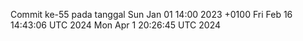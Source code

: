 Commit ke-55 pada tanggal Sun Jan 01 14:00 2023 +0100
Fri Feb 16 14:43:06 UTC 2024
Mon Apr  1 20:26:45 UTC 2024
